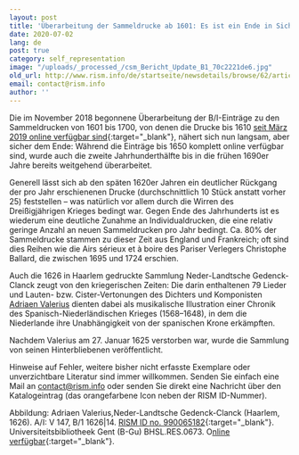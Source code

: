 ```yaml
---
layout: post
title: 'Überarbeitung der Sammeldrucke ab 1601: Es ist ein Ende in Sicht!'
date: 2020-07-02
lang: de
post: true
category: self_representation
image: "/uploads/_processed_/csm_Bericht_Update_B1_70c2221de6.jpg"
old_url: http://www.rism.info/de/startseite/newsdetails/browse/62/article/64/revising-records-for-post-1600-printed-anthologies-there-is-an-end-in-sight.html
email: contact@rism.info
author: ''
---
```



Die im November 2018 begonnene Überarbeitung der B/I-Einträge zu den Sammeldrucken von 1601 bis 1700, von denen die Drucke bis 1610 [seit März 2019 online verfügbar sind](/self_representation/2019/03/28/17thcentury-printed-anthologies-the-first-decade.html){:target="_blank"}, nähert sich nun langsam, aber sicher dem Ende: Während die Einträge bis 1650 komplett online verfügbar sind, wurde auch die zweite Jahrhunderthälfte bis in die frühen 1690er Jahre bereits weitgehend überarbeitet.

Generell lässt sich ab den späten 1620er Jahren ein deutlicher Rückgang der pro Jahr erschienenen Drucke (durchschnittlich 10 Stück anstatt vorher 25) feststellen – was natürlich vor allem durch die Wirren des Dreißigjährigen Krieges bedingt war. Gegen Ende des Jahrhunderts ist es wiederum eine deutliche Zunahme an Individualdrucken, die eine relativ geringe Anzahl an neuen Sammeldrucken pro Jahr bedingt. Ca. 80% der Sammeldrucke stammen zu dieser Zeit aus England und Frankreich; oft sind dies Reihen wie die Airs sérieux et à boire des Pariser Verlegers Christophe Ballard, die zwischen 1695 und 1724 erschien.

Auch die 1626 in Haarlem gedruckte Sammlung Neder-Landtsche Gedenck-Clanck zeugt von den kriegerischen Zeiten: Die darin enthaltenen 79 Lieder und Lauten- bzw. Cister-Vertonungen des Dichters und Komponisten [Adriaen Valerius](http://Current) dienten dabei als musikalische Illustration einer Chronik des Spanisch-Niederländischen Krieges (1568–1648), in dem die Niederlande ihre Unabhängigkeit von der spanischen Krone erkämpften.

Nachdem Valerius am 27. Januar 1625 verstorben war, wurde die Sammlung von seinen Hinterbliebenen veröffentlicht.

Hinweise auf Fehler, weitere bisher nicht erfasste Exemplare oder unverzichtbare Literatur sind immer willkommen. Senden Sie einfach eine Mail an [contact@rism.info](mailto:contact@rism.info) oder senden Sie direkt eine Nachricht über den Katalogeintrag (das orangefarbene Icon neben der RISM ID-Nummer).



Abbildung: Adriaen Valerius,Neder-Landtsche Gedenck-Clanck (Haarlem, 1626). A/I: V 147, B/1 1626|14. [RISM ID no. 990065182](https://opac.rism.info/search?id=990065182&View=rism){:target="_blank"}. Universiteitsbibliotheek Gent (B-Gu) BHSL.RES.0673. O[nline verfügbar](https://lib.ugent.be/catalog/ggc01:394462181){:target="_blank"}.

[
](https://lib.ugent.be/catalog/ggc01:394462181)

<script type="text/javascript">var switchTo5x=true;</script><script type="text/javascript" src="http://w.sharethis.com/button/buttons.js"></script><script type="text/javascript">stLight.options({publisher: "9b601438-1ce1-49d8-bfd7-9cff5df54c17", doNotHash: false, doNotCopy: false, hashAddressBar: false});</script>